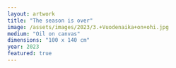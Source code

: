 ```yaml
---
layout: artwork
title: "The season is over"
image: /assets/images/2023/3.+Vuodenaika+on+ohi.jpg
medium: "Oil on canvas"
dimensions: "100 x 140 cm"
year: 2023
featured: true
---
```

